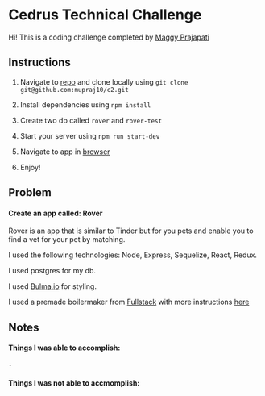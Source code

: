 # Cedrus Technical Challenge

Hi! This is a coding challenge completed by [Maggy Prajapati](mailto:mupraj10@gmail.com)

## Instructions

1.  Navigate to [repo](https://github.com/mupraj10/c2) and clone locally using
    `git clone git@github.com:mupraj10/c2.git`

2.  Install dependencies using `npm install`
3.  Create two db called `rover` and `rover-test`
4.  Start your server using `npm run start-dev`
5.  Navigate to app in [browser](http://localhost:8080)
6.  Enjoy!

## Problem

#### Create an app called: Rover 
 Rover is an app that is similar to Tinder but for you pets and enable you to find a vet for your pet by matching.

I used the following technologies: Node, Express, Sequelize, React, Redux. 

I used postgres for my db. 

I used [Bulma.io](https://bulma.io/) for styling. 

I used a premade boilermaker from [Fullstack](https://www.fullstackacademy.com) with more instructions [here](instructions.md)

## Notes

 #### Things I was able to accomplish: 
    -  
 #### Things I was not able to accmomplish: 